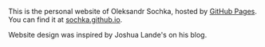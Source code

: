 This is the personal website of Oleksandr Sochka, hosted by [GitHub Pages](http://pages.github.com). You can find it at [sochka.github.io](http://sochka.github.io).

Website design was inspired by Joshua Lande's on his blog.
